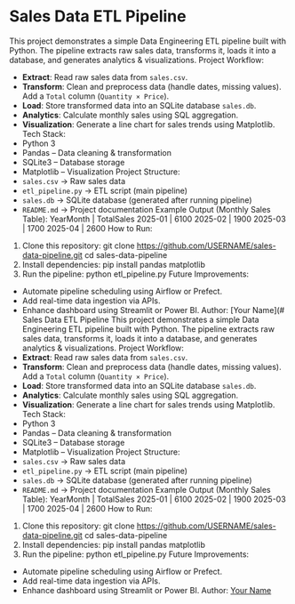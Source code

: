 # Sales Data ETL Pipeline
This project demonstrates a simple Data Engineering ETL pipeline built with Python. The pipeline extracts raw sales data, transforms it, loads it into a database, and generates analytics & visualizations.
Project Workflow:
- **Extract**: Read raw sales data from `sales.csv`.
- **Transform**: Clean and preprocess data (handle dates, missing values). Add a `Total` column (`Quantity × Price`).
- **Load**: Store transformed data into an SQLite database `sales.db`.
- **Analytics**: Calculate monthly sales using SQL aggregation.
- **Visualization**: Generate a line chart for sales trends using Matplotlib.
Tech Stack:
- Python 3
- Pandas – Data cleaning & transformation
- SQLite3 – Database storage
- Matplotlib – Visualization
Project Structure:
- `sales.csv` → Raw sales data
- `etl_pipeline.py` → ETL script (main pipeline)
- `sales.db` → SQLite database (generated after running pipeline)
- `README.md` → Project documentation
Example Output (Monthly Sales Table):
YearMonth | TotalSales
2025-01   | 6100
2025-02   | 1900
2025-03   | 1700
2025-04   | 2600
How to Run:
1. Clone this repository:
   git clone https://github.com/USERNAME/sales-data-pipeline.git
   cd sales-data-pipeline
2. Install dependencies:
   pip install pandas matplotlib
3. Run the pipeline:
   python etl_pipeline.py
Future Improvements:
- Automate pipeline scheduling using Airflow or Prefect.
- Add real-time data ingestion via APIs.
- Enhance dashboard using Streamlit or Power BI.
Author: [Your Name](# Sales Data ETL Pipeline
This project demonstrates a simple Data Engineering ETL pipeline built with Python. The pipeline extracts raw sales data, transforms it, loads it into a database, and generates analytics & visualizations.
Project Workflow:
- **Extract**: Read raw sales data from `sales.csv`.
- **Transform**: Clean and preprocess data (handle dates, missing values). Add a `Total` column (`Quantity × Price`).
- **Load**: Store transformed data into an SQLite database `sales.db`.
- **Analytics**: Calculate monthly sales using SQL aggregation.
- **Visualization**: Generate a line chart for sales trends using Matplotlib.
Tech Stack:
- Python 3
- Pandas – Data cleaning & transformation
- SQLite3 – Database storage
- Matplotlib – Visualization
Project Structure:
- `sales.csv` → Raw sales data
- `etl_pipeline.py` → ETL script (main pipeline)
- `sales.db` → SQLite database (generated after running pipeline)
- `README.md` → Project documentation
Example Output (Monthly Sales Table):
YearMonth | TotalSales
2025-01   | 6100
2025-02   | 1900
2025-03   | 1700
2025-04   | 2600
How to Run:
1. Clone this repository:
   git clone https://github.com/USERNAME/sales-data-pipeline.git
   cd sales-data-pipeline
2. Install dependencies:
   pip install pandas matplotlib
3. Run the pipeline:
   python etl_pipeline.py
Future Improvements:
- Automate pipeline scheduling using Airflow or Prefect.
- Add real-time data ingestion via APIs.
- Enhance dashboard using Streamlit or Power BI.
Author: [Your Name](https://www.linkedin.com/in/YOUR-LINKEDIN)
